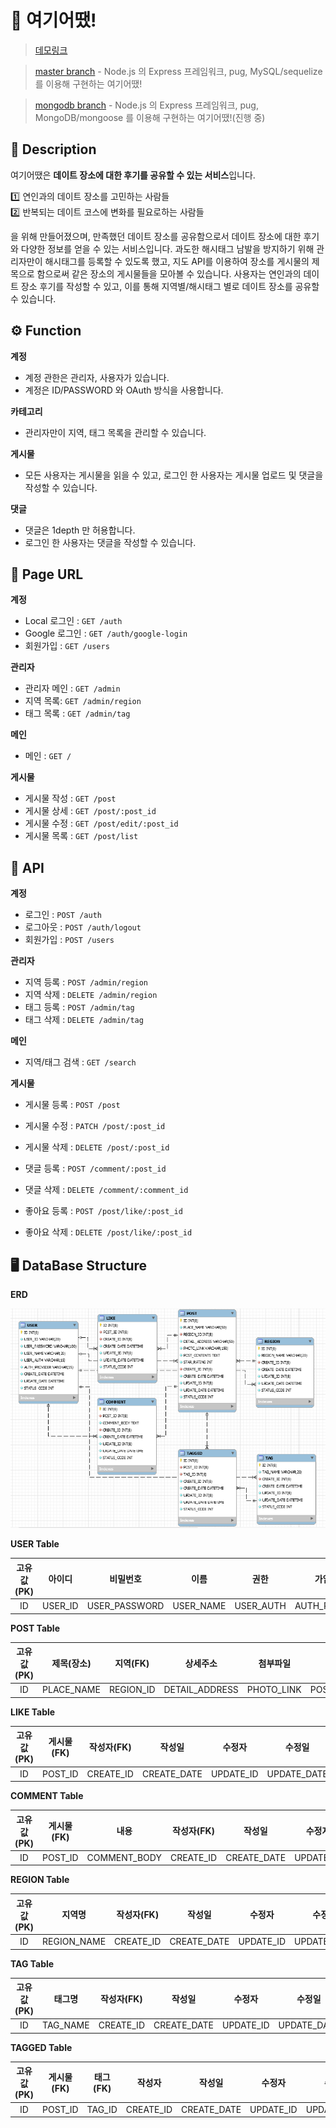 # :eyes: 여기어땠!

> [데모링크](https://how-about-here.herokuapp.com)

> [master branch](https://github.com/mukeunzi/How-About-Here) - Node.js 의 Express 프레임워크, pug, MySQL/sequelize 를 이용해 구현하는 여기어땠!

> [mongodb branch](https://github.com/mukeunzi/How-About-Here/tree/mongodb) - Node.js 의 Express 프레임워크, pug, MongoDB/mongoose 를 이용해 구현하는 여기어땠!(진행 중)

## :memo: Description

여기어땠은 **데이트 장소에 대한 후기를 공유할 수 있는 서비스**입니다.

:one: 연인과의 데이트 장소를 고민하는 사람들  
:two: 반복되는 데이트 코스에 변화를 필요로하는 사람들

을 위해 만들어졌으며, 만족했던 데이트 장소를 공유함으로서 데이트 장소에 대한 후기와 다양한 정보를 얻을 수 있는 서비스입니다.
과도한 해시태그 남발을 방지하기 위해 관리자만이 해시태그를 등록할 수 있도록 했고, 지도 API를 이용하여 장소를 게시물의 제목으로 함으로써 같은 장소의 게시물들을 모아볼 수 있습니다.
사용자는 연인과의 데이트 장소 후기를 작성할 수 있고, 이를 통해 지역별/해시태그 별로 데이트 장소를 공유할 수 있습니다.

## :gear: Function

**계정**

- 계정 관한은 관리자, 사용자가 있습니다.
- 계정은 ID/PASSWORD 와 OAuth 방식을 사용합니다.

**카테고리**

- 관리자만이 지역, 태그 목록을 관리할 수 있습니다.

**게시물**

- 모든 사용자는 게시물을 읽을 수 있고, 로그인 한 사용자는 게시물 업로드 및 댓글을 작성할 수 있습니다.

**댓글**

- 댓글은 1depth 만 허용합니다.
- 로그인 한 사용자는 댓글을 작성할 수 있습니다.

## :page_with_curl: Page URL

**계정**

- Local 로그인 : `GET /auth`
- Google 로그인 : `GET /auth/google-login`
- 회원가입 : `GET /users`

**관리자**

- 관리자 메인 : `GET /admin`
- 지역 목록: `GET /admin/region`
- 태그 목록 : `GET /admin/tag`

**메인**

- 메인 : `GET /`

**게시물**

- 게시물 작성 : `GET /post`
- 게시물 상세 : `GET /post/:post_id`
- 게시물 수정 : `GET /post/edit/:post_id`
- 게시물 목록 : `GET /post/list`

## :page_facing_up: API

**계정**

- 로그인 : `POST /auth`
- 로그아웃 : `POST /auth/logout`
- 회원가입 : `POST /users`

**관리자**

- 지역 등록 : `POST /admin/region`
- 지역 삭제 : `DELETE /admin/region`
- 태그 등록 : `POST /admin/tag`
- 태그 삭제 : `DELETE /admin/tag`

**메인**

- 지역/태그 검색 : `GET /search`

**게시물**

- 게시물 등록 : `POST /post`
- 게시물 수정 : `PATCH /post/:post_id`
- 게시물 삭제 : `DELETE /post/:post_id`

- 댓글 등록 : `POST /comment/:post_id`
- 댓글 삭제 : `DELETE /comment/:comment_id`

- 좋아요 등록 : `POST /post/like/:post_id`
- 좋아요 삭제 : `DELETE /post/like/:post_id`

## :desktop_computer: DataBase Structure

**ERD**

![ERD](./docs/images/ERD.PNG)

**USER Table**

| 고유값(PK) | 아이디  |   비밀번호    |   이름    |   권한    |   가입경로    |   작성일    |   수정일    | 상태코드    |
| :--------: | :-----: | :-----------: | :-------: | :-------: | :-----------: | :---------: | :---------: | ----------- |
|     ID     | USER_ID | USER_PASSWORD | USER_NAME | USER_AUTH | AUTH_PROVIDER | CREATE_DATE | UPDATE_DATE | STATUS_CODE |

**POST Table**

| 고유값(PK) | 제목(장소) | 지역(FK)  |    상세주소    |  첨부파일  |     내용      |    별점     | 작성자(FK) |   작성일    |  수정자   |   수정일    |  상태코드   |
| :--------: | :--------: | :-------: | :------------: | :--------: | :-----------: | :---------: | :--------: | :---------: | :-------: | :---------: | :---------: |
|     ID     | PLACE_NAME | REGION_ID | DETAIL_ADDRESS | PHOTO_LINK | POST_CONTENTS | STAR_RATING | CREATE_ID  | CREATE_DATE | UPDATE_ID | UPDATE_DATE | STATUS_CODE |

**LIKE Table**

| 고유값(PK) | 게시물(FK) | 작성자(FK) |   작성일    |  수정자   |   수정일    |  상태코드   |
| :--------: | :--------: | :--------: | :---------: | :-------: | :---------: | :---------: |
|     ID     |  POST_ID   | CREATE_ID  | CREATE_DATE | UPDATE_ID | UPDATE_DATE | STATUS_CODE |

**COMMENT Table**

| 고유값(PK) | 게시물(FK) |     내용     | 작성자(FK) |   작성일    |  수정자   |   수정일    |  상태코드   |
| :--------: | :--------: | :----------: | :--------: | :---------: | :-------: | :---------: | :---------: |
|     ID     |  POST_ID   | COMMENT_BODY | CREATE_ID  | CREATE_DATE | UPDATE_ID | UPDATE_DATE | STATUS_CODE |

**REGION Table**

| 고유값(PK) |   지역명    | 작성자(FK) |   작성일    |  수정자   |   수정일    |  상태코드   |
| :--------: | :---------: | :--------: | :---------: | :-------: | :---------: | :---------: |
|     ID     | REGION_NAME | CREATE_ID  | CREATE_DATE | UPDATE_ID | UPDATE_DATE | STATUS_CODE |

**TAG Table**

| 고유값(PK) |  태그명  | 작성자(FK) |   작성일    |  수정자   |   수정일    |  상태코드   |
| :--------: | :------: | :--------: | :---------: | :-------: | :---------: | :---------: |
|     ID     | TAG_NAME | CREATE_ID  | CREATE_DATE | UPDATE_ID | UPDATE_DATE | STATUS_CODE |

**TAGGED Table**

| 고유값(PK) | 게시물(FK) | 태그(FK) |  작성자   |   작성일    |  수정자   |   수정일    | 상태코드    |
| :--------: | :--------: | :------: | :-------: | :---------: | :-------: | :---------: | ----------- |
|     ID     |  POST_ID   |  TAG_ID  | CREATE_ID | CREATE_DATE | UPDATE_ID | UPDATE_DATE | STATUS_CODE |
